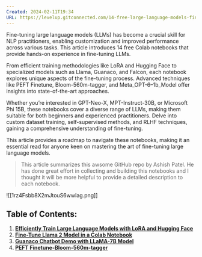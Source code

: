 ```yaml
---
Created: 2024-02-11T19:34
URL: https://levelup.gitconnected.com/14-free-large-language-models-fine-tuning-notebooks-532055717cb7
---
```

Fine-tuning large language models (LLMs) has become a crucial skill for NLP practitioners, enabling customization and improved performance across various tasks. This article introduces 14 free Colab notebooks that provide hands-on experience in fine-tuning LLMs.

From efficient training methodologies like LoRA and Hugging Face to specialized models such as Llama, Guanaco, and Falcon, each notebook explores unique aspects of the fine-tuning process. Advanced techniques like PEFT Finetune, Bloom-560m-tagger, and Meta_OPT-6–1b_Model offer insights into state-of-the-art approaches.

Whether you’re interested in GPT-Neo-X, MPT-Instruct-30B, or Microsoft Phi 15B, these notebooks cover a diverse range of LLMs, making them suitable for both beginners and experienced practitioners. Delve into custom dataset training, self-supervised methods, and RLHF techniques, gaining a comprehensive understanding of fine-tuning.

This article provides a roadmap to navigate these notebooks, making it an essential read for anyone keen on mastering the art of fine-tuning large language models.

> This article summarizes this awsome GitHub repo by Ashish Patel. He has done great effort in collecting and building this notebooks and I thought it will be more helpful to provide a detailed description to each notebook.

![[1rz4Fsbb8X2mJtouS6wwIag.png]]

## Table of Contents:

1. [**Efficiently Train Large Language Models with LoRA and Hugging Face**](https://colab.research.google.com/github/ashishpatel26/LLM-Finetuning/blob/main/1.Efficiently_train_Large_Language_Models_with_LoRA_and_Hugging_Face.ipynb)
2. [**Fine-Tune Llama 2 Model in a Colab Notebook**](https://colab.research.google.com/github/ashishpatel26/LLM-Finetuning/blob/main/2.Fine_Tune_Your_Own_Llama_2_Model_in_a_Colab_Notebook.ipynb)
3. [**Guanaco Chatbot Demo with LLaMA-7B Model**](https://colab.research.google.com/github/ashishpatel26/LLM-Finetuning/blob/main/3.Guanaco%20Chatbot%20Demo%20with%20LLaMA-7B%20Model.ipynb)
4. [**PEFT Finetune-Bloom-560m-tagger**](https://colab.research.google.com/github/ashishpatel26/LLM-Finetuning/blob/main/4.PEFT%20Finetune-Bloom-560m-tagger.ipynb#scrollTo=MDqJWba-tpnv)